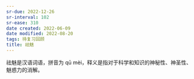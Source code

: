 ```yaml
---
sr-due: 2022-12-26
sr-interval: 102
sr-ease: 310
date created: 2022-06-09
date modified: 2022-08-20
tags: 待复习回顾
title: 祛魅
---
```


祛魅是汉语词语，拼音为 qū mèi，释义是指对于科学和知识的神秘性、神圣性、魅惑力的消解。
